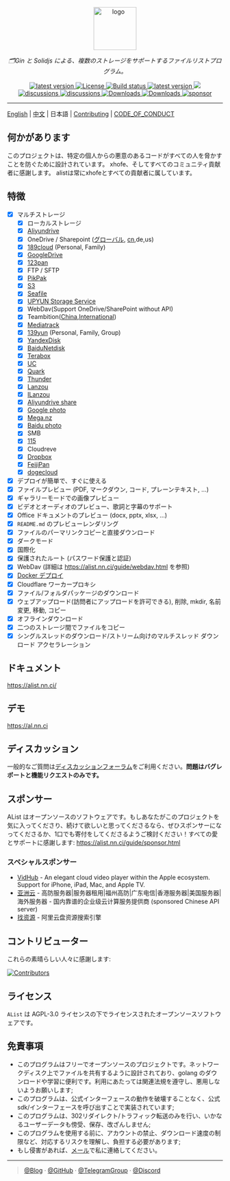 <div align="center">
  <a href="https://alist.nn.ci"><img width="100px" alt="logo" src="https://cdn.jsdelivr.net/gh/alist-org/logo@main/logo.svg"/></a>
  <p><em>🗂️Gin と Solidjs による、複数のストレージをサポートするファイルリストプログラム。</em></p>
<div>
  <a href="https://goreportcard.com/report/github.com/alist-org/alist/v3">
    <img src="https://goreportcard.com/badge/github.com/alist-org/alist/v3" alt="latest version" />
  </a>
  <a href="https://github.com/alist-org/alist/blob/main/LICENSE">
    <img src="https://img.shields.io/github/license/Xhofe/alist" alt="License" />
  </a>
  <a href="https://github.com/alist-org/alist/actions?query=workflow%3ABuild">
    <img src="https://img.shields.io/github/actions/workflow/status/Xhofe/alist/build.yml?branch=main" alt="Build status" />
  </a>
  <a href="https://github.com/alist-org/alist/releases">
    <img src="https://img.shields.io/github/release/Xhofe/alist" alt="latest version" />
  </a>
  <a title="Crowdin" target="_blank" href="https://crwd.in/alist">
    <img src="https://badges.crowdin.net/alist/localized.svg">
  </a>
</div>
<div>
  <a href="https://github.com/alist-org/alist/discussions">
    <img src="https://img.shields.io/github/discussions/Xhofe/alist?color=%23ED8936" alt="discussions" />
  </a>
  <a href="https://discord.gg/F4ymsH4xv2">
    <img src="https://img.shields.io/discord/1018870125102895134?logo=discord" alt="discussions" />
  </a>
  <a href="https://github.com/alist-org/alist/releases">
    <img src="https://img.shields.io/github/downloads/Xhofe/alist/total?color=%239F7AEA&logo=github" alt="Downloads" />
  </a>
  <a href="https://hub.docker.com/r/xhofe/alist">
    <img src="https://img.shields.io/docker/pulls/xhofe/alist?color=%2348BB78&logo=docker&label=pulls" alt="Downloads" />
  </a>
  <a href="https://alist.nn.ci/guide/sponsor.html">
    <img src="https://img.shields.io/badge/%24-sponsor-F87171.svg" alt="sponsor" />
  </a>
</div>
</div>

---

[English](./README.md) | [中文](./README_cn.md) | 日本語 | [Contributing](./CONTRIBUTING.md) | [CODE_OF_CONDUCT](./CODE_OF_CONDUCT.md)

## 何かがあります

このプロジェクトは、特定の個人からの悪意のあるコードがすべての人を脅かすことを防ぐために設計されています。
xhofe、そしてすべてのコミュニティ貢献者に感謝します。
alistは常にxhofeとすべての貢献者に属しています。

## 特徴

- [x] マルチストレージ
    - [x] ローカルストレージ
    - [x] [Aliyundrive](https://www.alipan.com/)
    - [x] OneDrive / Sharepoint ([グローバル](https://www.office.com/), [cn](https://portal.partner.microsoftonline.cn),de,us)
    - [x] [189cloud](https://cloud.189.cn) (Personal, Family)
    - [x] [GoogleDrive](https://drive.google.com/)
    - [x] [123pan](https://www.123pan.com/)
    - [x] FTP / SFTP
    - [x] [PikPak](https://www.mypikpak.com/)
    - [x] [S3](https://aws.amazon.com/s3/)
    - [x] [Seafile](https://seafile.com/)
    - [x] [UPYUN Storage Service](https://www.upyun.com/products/file-storage)
    - [x] WebDav(Support OneDrive/SharePoint without API)
    - [x] Teambition([China](https://www.teambition.com/ ),[International](https://us.teambition.com/ ))
    - [x] [Mediatrack](https://www.mediatrack.cn/)
    - [x] [139yun](https://yun.139.com/) (Personal, Family, Group)
    - [x] [YandexDisk](https://disk.yandex.com/)
    - [x] [BaiduNetdisk](http://pan.baidu.com/)
    - [x] [Terabox](https://www.terabox.com/main)
    - [x] [UC](https://drive.uc.cn)
    - [x] [Quark](https://pan.quark.cn)
    - [x] [Thunder](https://pan.xunlei.com)
    - [x] [Lanzou](https://www.lanzou.com/)
    - [x] [ILanzou](https://www.ilanzou.com/)
    - [x] [Aliyundrive share](https://www.alipan.com/)
    - [x] [Google photo](https://photos.google.com/)
    - [x] [Mega.nz](https://mega.nz)
    - [x] [Baidu photo](https://photo.baidu.com/)
    - [x] SMB
    - [x] [115](https://115.com/)
    - [X] Cloudreve
    - [x] [Dropbox](https://www.dropbox.com/)
    - [x] [FeijiPan](https://www.feijipan.com/)
    - [x] [dogecloud](https://www.dogecloud.com/product/oss)
- [x] デプロイが簡単で、すぐに使える
- [x] ファイルプレビュー (PDF, マークダウン, コード, プレーンテキスト, ...)
- [x] ギャラリーモードでの画像プレビュー
- [x] ビデオとオーディオのプレビュー、歌詞と字幕のサポート
- [x] Office ドキュメントのプレビュー (docx, pptx, xlsx, ...)
- [x] `README.md` のプレビューレンダリング
- [x] ファイルのパーマリンクコピーと直接ダウンロード
- [x] ダークモード
- [x] 国際化
- [x] 保護されたルート (パスワード保護と認証)
- [x] WebDav (詳細は https://alist.nn.ci/guide/webdav.html を参照)
- [x] [Docker デプロイ](https://hub.docker.com/r/xhofe/alist)
- [x] Cloudflare ワーカープロキシ
- [x] ファイル/フォルダパッケージのダウンロード
- [x] ウェブアップロード(訪問者にアップロードを許可できる), 削除, mkdir, 名前変更, 移動, コピー
- [x] オフラインダウンロード
- [x] 二つのストレージ間でファイルをコピー
- [x] シングルスレッドのダウンロード/ストリーム向けのマルチスレッド ダウンロード アクセラレーション

## ドキュメント

<https://alist.nn.ci/>

## デモ

<https://al.nn.ci>

## ディスカッション

一般的なご質問は[ディスカッションフォーラム](https://github.com/alist-org/alist/discussions)をご利用ください。**問題はバグレポートと機能リクエストのみです。**

## スポンサー

AList はオープンソースのソフトウェアです。もしあなたがこのプロジェクトを気に入ってくださり、続けて欲しいと思ってくださるなら、ぜひスポンサーになってくださるか、1口でも寄付をしてくださるようご検討ください！すべての愛とサポートに感謝します:
https://alist.nn.ci/guide/sponsor.html

### スペシャルスポンサー

- [VidHub](https://apps.apple.com/app/apple-store/id1659622164?pt=118612019&ct=alist&mt=8) - An elegant cloud video player within the Apple ecosystem. Support for iPhone, iPad, Mac, and Apple TV.
- [亚洲云](https://www.asiayun.com/aff/QQCOOQKZ) - 高防服务器|服务器租用|福州高防|广东电信|香港服务器|美国服务器|海外服务器 - 国内靠谱的企业级云计算服务提供商 (sponsored Chinese API server)
- [找资源](http://zhaoziyuan2.cc/) - 阿里云盘资源搜索引擎

## コントリビューター

これらの素晴らしい人々に感謝します:

[![Contributors](http://contrib.nn.ci/api?repo=alist-org/alist&repo=alist-org/alist-web&repo=alist-org/docs)](https://github.com/alist-org/alist/graphs/contributors)

## ライセンス

`AList` は AGPL-3.0 ライセンスの下でライセンスされたオープンソースソフトウェアです。

## 免責事項
- このプログラムはフリーでオープンソースのプロジェクトです。ネットワークディスク上でファイルを共有するように設計されており、golang のダウンロードや学習に便利です。利用にあたっては関連法規を遵守し、悪用しないようお願いします;
- このプログラムは、公式インターフェースの動作を破壊することなく、公式 sdk/インターフェースを呼び出すことで実装されています;
- このプログラムは、302リダイレクト/トラフィック転送のみを行い、いかなるユーザーデータも傍受、保存、改ざんしません;
- このプログラムを使用する前に、アカウントの禁止、ダウンロード速度の制限など、対応するリスクを理解し、負担する必要があります;
- もし侵害があれば、[メール](mailto:i@nn.ci)で私に連絡してください。

---

> [@Blog](https://nn.ci/) · [@GitHub](https://github.com/alist-org) · [@TelegramGroup](https://t.me/alist_chat) · [@Discord](https://discord.gg/F4ymsH4xv2)
